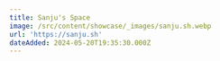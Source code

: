 ```yaml
---
title: Sanju's Space
image: /src/content/showcase/_images/sanju.sh.webp
url: 'https://sanju.sh'
dateAdded: 2024-05-20T19:35:30.000Z
---
```


